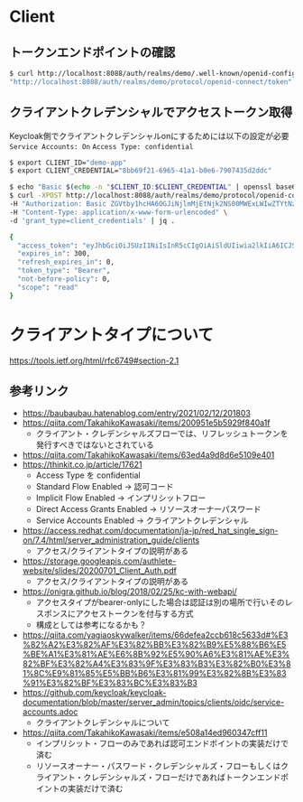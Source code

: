 # Client
## トークンエンドポイントの確認
```bash
$ curl http://localhost:8088/auth/realms/demo/.well-known/openid-configuration | jq .token_endpoint
"http://localhost:8088/auth/realms/demo/protocol/openid-connect/token"
```

## クライアントクレデンシャルでアクセストークン取得
Keycloak側でクライアントクレデンシャルonにするためには以下の設定が必要
`Service Accounts: On`
`Access Type: confidential`

```bash
$ export CLIENT_ID="demo-app"
$ export CLIENT_CREDENTIAL="8bb69f21-6965-41a1-b0e6-7907435d2ddc"

$ echo "Basic $(echo -n "$CLIENT_ID:$CLIENT_CREDENTIAL" | openssl base64)"
$ curl -XPOST http://localhost:8088/auth/realms/demo/protocol/openid-connect/token \
-H "Authorization: Basic ZGVtby1hcHA6OGJiNjlmMjEtNjk2NS00MWExLWIwZTYtNzkwNzQzNWQyZGRj" \
-H "Content-Type: application/x-www-form-urlencoded" \
-d 'grant_type=client_credentials' | jq .

{
  "access_token": "eyJhbGciOiJSUzI1NiIsInR5cCIgOiAiSldUIiwia2lkIiA6ICJSRm1jNkY3aGtZaDFKVFd4b25fM09TR1hoZWt5eklDUlMxU3dIS1FJOTZnIn0.eyJleHAiOjE2MTg0Mjc4MzEsImlhdCI6MTYxODQyNzUzMSwianRpIjoiZmM3NzUxYzgtY2E4Ni00YjQ4LThiYzMtMTQ2OGViY2NmYWU1IiwiaXNzIjoiaHR0cDovL2xvY2FsaG9zdDo4MDg4L2F1dGgvcmVhbG1zL2RlbW8iLCJzdWIiOiIzZWJiNzFlYS1jNmU4LTRlYzgtYjhhOC0wZDI2ZWQ0MTNmODAiLCJ0eXAiOiJCZWFyZXIiLCJhenAiOiJkZW1vLWFwcCIsImFjciI6IjEiLCJzY29wZSI6InJlYWQiLCJjbGllbnRJZCI6ImRlbW8tYXBwIiwiY2xpZW50SG9zdCI6IjE3Mi4yMC4wLjEiLCJjbGllbnRBZGRyZXNzIjoiMTcyLjIwLjAuMSJ9.YUt72iFJmblTyU3hLiwB8a-UNHaU0UWtwkHu3dWY2i4Xg51PGTRFm5IWp2UAg8jvkSRjKF6A6BbTScd38hDoDqQjKvJPEDXFl5NE-EHsRp6nGwvOSW7GewFSbm8OHr45GSqDsybIy6bTLDKgI08wYC0P6N6Vp-uZrNa2ug-IWZN8VABRiU2o3EHdStJuGdvDQTKSnoyZcHTYDouerzW7ENhERtmma8ISaZHeAif8YBC-li8CM0SJ_zKTfQTILt_a_G_jBfJMe2UsVVmqEUULvrLhaG1V-VUTY5W6xrWV3STN9LHZpal10-2mIjvfrtHsLkNknwOMvQx5Y8EwViRDMw",
  "expires_in": 300,
  "refresh_expires_in": 0,
  "token_type": "Bearer",
  "not-before-policy": 0,
  "scope": "read"
}
```

# クライアントタイプについて
https://tools.ietf.org/html/rfc6749#section-2.1


## 参考リンク
- https://baubaubau.hatenablog.com/entry/2021/02/12/201803
- https://qiita.com/TakahikoKawasaki/items/200951e5b5929f840a1f
  - クライアント・クレデンシャルズフローでは、リフレッシュトークンを発行すべきではないとされている
- https://qiita.com/TakahikoKawasaki/items/63ed4a9d8d6e5109e401
- https://thinkit.co.jp/article/17621
  - Access Type を confidential
  - Standard Flow Enabled → 認可コード
  - Implicit Flow Enabled → インプリシットフロー
  - Direct Access Grants Enabled → リソースオーナーパスワード
  - Service Accounts Enabled → クライアントクレデンシャル
- https://access.redhat.com/documentation/ja-jp/red_hat_single_sign-on/7.4/html/server_administration_guide/clients
  - アクセス/クライアントタイプの説明がある
- https://storage.googleapis.com/authlete-website/slides/20200701_Client_Auth.pdf
  - アクセス/クライアントタイプの説明がある
- https://onigra.github.io/blog/2018/02/25/kc-with-webapi/
  - アクセスタイプがbearer-onlyにした場合は認証は別の場所で行いそのレスポンスにアクセストークンを付与する方式
  - 構成としては参考になるかも？
- https://qiita.com/yagiaoskywalker/items/66defea2ccb618c5633d#%E3%82%A2%E3%82%AF%E3%82%BB%E3%82%B9%E5%88%B6%E5%BE%A1%E3%81%AE%E6%8B%92%E5%90%A6%E3%81%AE%E3%82%BF%E3%82%A4%E3%83%9F%E3%83%B3%E3%82%B0%E3%81%8C%E9%81%85%E5%BB%B6%E3%81%99%E3%82%8B%E3%83%91%E3%82%BF%E3%83%BC%E3%83%B3
- https://github.com/keycloak/keycloak-documentation/blob/master/server_admin/topics/clients/oidc/service-accounts.adoc
  - クライアントクレデンシャルについて
- https://qiita.com/TakahikoKawasaki/items/e508a14ed960347cff11
  - インプリシット・フローのみであれば認可エンドポイントの実装だけで済む
  - リソースオーナー・パスワード・クレデンシャルズ・フローもしくはクライアント・クレデンシャルズ・フローだけであればトークンエンドポイントの実装だけで済む